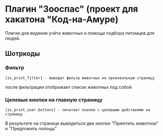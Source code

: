 # Плагин "Зооспас" (проект для хакатона "Код-на-Амуре)

Плагин для ведения учёта животных и помощи подбора питомцев для людей.

## Шотркоды 

### Фильтр

```
[zs_print_filter] - выводит фильтр животных на произвольную страницу
```

после фильтрации отображает список животных под собой

### Целевые кнопки на главную страницу

```
[zs_print_user_buttons] - печатает кнопки с целевыми действиями на страницу
```

В результате на странице выведиться две кнопки "Приютить животное" и "Предложить попощь"